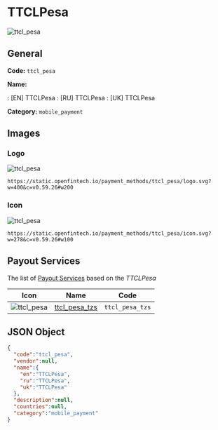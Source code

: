 
# TTCLPesa 
![ttcl_pesa](https://static.openfintech.io/payment_methods/ttcl_pesa/logo.svg?w=400&c=v0.59.26#w200)  

## General 
**Code:** `ttcl_pesa` 
 
**Name:** 
 
:	[EN] TTCLPesa 
:	[RU] TTCLPesa 
:	[UK] TTCLPesa 
 
**Category:** `mobile_payment` 
 

## Images 

### Logo 
![ttcl_pesa](https://static.openfintech.io/payment_methods/ttcl_pesa/logo.svg?w=400&c=v0.59.26#w200)  

```
https://static.openfintech.io/payment_methods/ttcl_pesa/logo.svg?w=400&c=v0.59.26#w200
```  

### Icon 
![ttcl_pesa](https://static.openfintech.io/payment_methods/ttcl_pesa/icon.svg?w=278&c=v0.59.26#w100)  

```
https://static.openfintech.io/payment_methods/ttcl_pesa/icon.svg?w=278&c=v0.59.26#w100
```  

## Payout Services 
 
The list of [Payout Services](/payout-services/) based on the _TTCLPesa_ 

|Icon|Name|Code| 
|:---:|:---:|:---:| 
|![ttcl_pesa](https://static.openfintech.io/payout_methods/ttcl_pesa/icon.png?w=278&c=v0.59.26#w40) |[ttcl_pesa_tzs](/payout-services/ttcl_pesa_tzs/)|`ttcl_pesa_tzs`| 
 

## JSON Object 

```json
{
  "code":"ttcl_pesa",
  "vendor":null,
  "name":{
    "en":"TTCLPesa",
    "ru":"TTCLPesa",
    "uk":"TTCLPesa"
  },
  "description":null,
  "countries":null,
  "category":"mobile_payment"
}
```  
